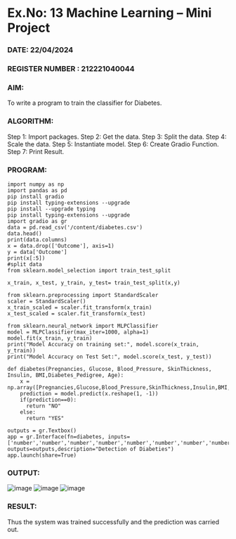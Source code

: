 # Ex.No: 13 Machine Learning – Mini Project
### DATE: 22/04/2024
### REGISTER NUMBER : 212221040044

### AIM:
To write a program to train the classifier for Diabetes.

### ALGORITHM:
Step 1: Import packages. 
Step 2: Get the data. 
Step 3: Split the data. 
Step 4: Scale the data. 
Step 5: Instantiate model. 
Step 6: Create Gradio Function. 
Step 7: Print Result.

### PROGRAM:
```
import numpy as np
import pandas as pd
pip install gradio
pip install typing-extensions --upgrade
pip install --upgrade typing
pip install typing-extensions --upgrade
import gradio as gr
data = pd.read_csv('/content/diabetes.csv')
data.head()
print(data.columns)
x = data.drop(['Outcome'], axis=1)
y = data['Outcome']
print(x[:5])
#split data
from sklearn.model_selection import train_test_split

x_train, x_test, y_train, y_test= train_test_split(x,y)

from sklearn.preprocessing import StandardScaler
scaler = StandardScaler()
x_train_scaled = scaler.fit_transform(x_train)
x_test_scaled = scaler.fit_transform(x_test)

from sklearn.neural_network import MLPClassifier
model = MLPClassifier(max_iter=1000, alpha=1)
model.fit(x_train, y_train)
print("Model Accuracy on training set:", model.score(x_train, y_train))
print("Model Accuracy on Test Set:", model.score(x_test, y_test))

def diabetes(Pregnancies, Glucose, Blood_Pressure, SkinThickness, Insulin, BMI,Diabetes_Pedigree, Age):
    x = np.array([Pregnancies,Glucose,Blood_Pressure,SkinThickness,Insulin,BMI,Diabetes_Pedigree,Age])
    prediction = model.predict(x.reshape(1, -1))
    if(prediction==0):
      return "NO"
    else:
      return "YES"

outputs = gr.Textbox()
app = gr.Interface(fn=diabetes, inputs=['number','number','number','number','number','number','number','number'], outputs=outputs,description="Detection of Diabeties")
app.launch(share=True)
```
### OUTPUT:
![image](https://github.com/Naadira/Ex.No13_AI_miniproject/assets/128135126/7a7e5650-caa2-4d7c-833c-378295214ffa)
![image](https://github.com/Naadira/Ex.No13_AI_miniproject/assets/128135126/1057e1da-3a7f-4531-9bb6-84d9eee0072e)
![image](https://github.com/Naadira/Ex.No13_AI_miniproject/assets/128135126/96a82277-a4ce-46f6-a609-0405bd5b4183)

### RESULT:
Thus the system was trained successfully and the prediction was carried out.
